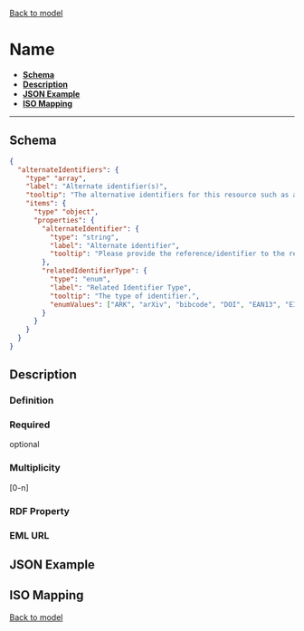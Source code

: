 [Back to model](_base.md)

# Name

- **[Schema](#schema)**
- **[Description](#description)**
- **[JSON Example](#json-example)**
- **[ISO Mapping](#iso-mapping)**
---
## Schema
```json
{
  "alternateIdentifiers": {
    "type" "array",
    "label": "Alternate identifier(s)",
    "tooltip": "The alternative identifiers for this resource such as a URN, URI or an ISBN number.",
    "items": {
      "type" "object",
      "properties": {
        "alternateIdentifier": {
          "type": "string",
          "label": "Alternate identifier",
          "tooltip": "Please provide the reference/identifier to the related resource."
        },
        "relatedIdentifierType": {
          "type": "enum",
          "label": "Related Identifier Type",
          "tooltip": "The type of identifier.",
          "enumValues": ["ARK", "arXiv", "bibcode", "DOI", "EAN13", "EISSN", "Handle", "ISBN", "ISSN", "ISTC", "LISSN", "LSID", "ORCID", "PMID", "PURL", "UPC", "URL", "URN", "w3id", "URI"]
        }
      }
    }
  }
}
```
## Description
### Definition
### Required
optional
### Multiplicity
[0-n]
### RDF Property
### EML URL

## JSON Example
## ISO Mapping

[Back to model](_base.md)
